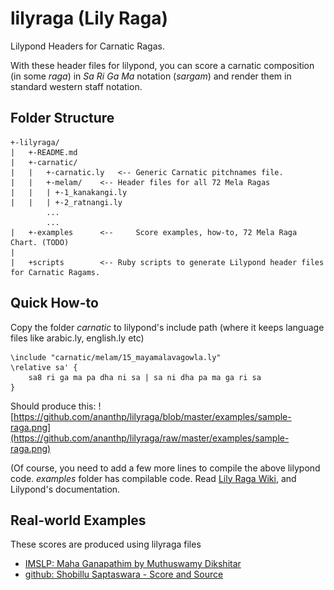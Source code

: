 lilyraga (Lily Raga)
====================
Lilypond Headers for Carnatic Ragas.

With these header files for lilypond, you can score a carnatic composition (in some _raga_) in _Sa Ri Ga Ma_ notation (_sargam_) and render them in standard western staff notation.

## Folder Structure

	+-lilyraga/
	|	+-README.md
	|	+-carnatic/
	|	|	+-carnatic.ly	<--	Generic Carnatic pitchnames file. 
	|	|	+-melam/	<--	Header files for all 72 Mela Ragas
	|	|	| +-1_kanakangi.ly
	|	|	| +-2_ratnangi.ly
			...
			... 
	|	+-examples		<-- 	Score examples, how-to, 72 Mela Raga Chart. (TODO)
	|
	|	+scripts		<--	Ruby scripts to generate Lilypond header files for Carnatic Ragams.


## Quick How-to

Copy the folder _carnatic_ to lilypond's include path (where it keeps language files like arabic.ly, english.ly etc)
	
	
	\include "carnatic/melam/15_mayamalavagowla.ly"
	\relative sa' {
		sa8 ri ga ma pa dha ni sa | sa ni dha pa ma ga ri sa
	}
	
	

Should produce this: ![https://github.com/ananthp/lilyraga/blob/master/examples/sample-raga.png](https://github.com/ananthp/lilyraga/raw/master/examples/sample-raga.png)

(Of course, you need to add a few more lines to compile the above lilypond code. _examples_ folder has compilable code. Read [Lily Raga Wiki](https://github.com/ananthp/lilyraga/wiki), and Lilypond's documentation.

## Real-world Examples

These scores are produced using lilyraga files
* [IMSLP: Maha Ganapathim by Muthuswamy Dikshitar](http://imslp.org/wiki/Maha_Ganapathim_%28Muttusv%C4%81mi_D%C4%ABk%E1%B9%A3ita%29#Scores)
* [github: Shobillu Saptaswara - Score and Source](https://github.com/ananthp/carnatic_scores/tree/master/shobillu-jaganmohini/source)


